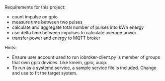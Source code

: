 Requirements for this project:
* count impulse on gpio 
* measure time between two pulses 
* calculate and aggregate total number of pulses into kWh energy 
* use delta time between impulses to calculate average power
* transfer power and energy to MQTT broker

Hints:
* Ensure user account used to run iobroker-client.py is member of groups that own gpio devices. Like kmem, gpio, uucp.
* To run as a systemd service, a sample service file is included. Change and use to fit the target system.


